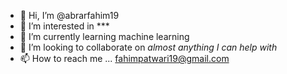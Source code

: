 - 👋 Hi, I’m @abrarfahim19
- 👀 I’m interested in ***
- 🌱 I’m currently learning machine learning
- 💞️ I’m looking to collaborate on *almost anything I can help with*
- 📫 How to reach me ... fahimpatwari19@gmail.com

<!---
abrarfahim19/abrarfahim19 is a ✨ special ✨ repository because its `README.md` (this file) appears on your GitHub profile.
You can click the Preview link to take a look at your changes.
--->
